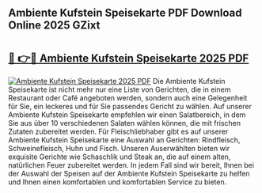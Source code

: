 ## Ambiente Kufstein Speisekarte PDF Download Online 2025 GZixt

# <h2><a href="http://gc6wh3i.nevu.top/?p=Ambiente+Kufstein+Speisekarte">🔗 👉🔴 Ambiente Kufstein Speisekarte 2025 PDF</a></h2>

[![Ambiente Kufstein Speisekarte 2025 PDF](https://i.imgur.com/dBaPXMq.png)](http://gc6wh3i.nevu.top/?p=Ambiente+Kufstein+Speisekarte)
Die Ambiente Kufstein Speisekarte ist nicht mehr nur eine Liste von Gerichten, die in einem Restaurant oder Café angeboten werden, sondern auch eine Gelegenheit für Sie, ein leckeres und für Sie passendes Gericht zu wählen. Auf unserer Ambiente Kufstein Speisekarte empfehlen wir einen Salatbereich, in dem Sie aus über 10 verschiedenen Salaten wählen können, die mit frischen Zutaten zubereitet werden. Für Fleischliebhaber gibt es auf unserer Ambiente Kufstein Speisekarte eine Auswahl an Gerichten: Rindfleisch, Schweinefleisch, Huhn und Fisch. Unseren Auserwählten bieten wir exquisite Gerichte wie Schaschlik und Steak an, die auf einem alten, natürlichen Feuer zubereitet werden. In jedem Fall sind wir bereit, Ihnen bei der Auswahl der Speisen auf der Ambiente Kufstein Speisekarte zu helfen und Ihnen einen komfortablen und komfortablen Service zu bieten.
